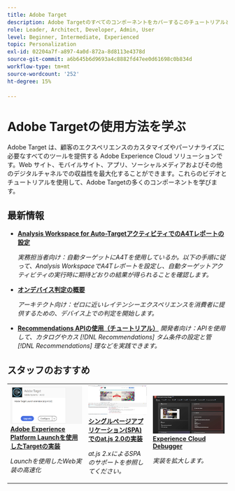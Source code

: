 ```yaml
---
title: Adobe Target
description: Adobe Targetのすべてのコンポーネントをカバーするこのチュートリアルとビデオのコレクションで、を使用する方法を説明します。 Adobe Targetの力を有効に使う。
role: Leader, Architect, Developer, Admin, User
level: Beginner, Intermediate, Experienced
topic: Personalization
exl-id: 02204a7f-a897-4a0d-872a-8d8113e4378d
source-git-commit: a6b645b6d9693a4c8882fd47ee0d61698c0b834d
workflow-type: tm+mt
source-wordcount: '252'
ht-degree: 15%

---
```


# Adobe Targetの使用方法を学ぶ

Adobe Target は、顧客のエクスペリエンスのカスタマイズやパーソナライズに必要なすべてのツールを提供する Adobe Experience Cloud ソリューションです。Web サイト、モバイルサイト、アプリ、ソーシャルメディアおよびその他のデジタルチャネルでの収益性を最大化することができます。これらのビデオとチュートリアルを使用して、Adobe Targetの多くのコンポーネントを学びます。

## 最新情報

* **[Analysis Workspace for Auto-TargetアクティビティでのA4Tレポートの設定](integrations/set-up-a4t-reports-in-analysis-workspace-for-auto-target-activities.md)**

   *実務担当者向け：自動ターゲットにA4Tを使用しているか。以下の手順に従って、Analysis WorkspaceでA4Tレポートを設定し、自動ターゲットアクティビティの実行時に期待どおりの結果が得られることを確認します。*
* **[オンデバイス判定の概要](implementation/on-device-decisioning-overview.md)**

   *アーキテクト向け：ゼロに近いレイテンシーエクスペリエンスを消費者に提供するための、デバイス上での判定を開始します。*
* **[Recommendations APIの使用（チュートリアル）](recommendations-api-tutorial/recs-api-overview.md)**
   *開発者向け：APIを使用して、カタログやカス [!DNL Recommendations] タム条件の設定と管 [!DNL Recommendations] 理などを実践できます。*

<!--* **[Implement Adobe Target with Adobe Mobile Services SDK v4 for Android (Tutorial)](mobile-v4/overview.md)**
    *For developers who are already using Adobe Mobile Services SDK v4: learn how to start personalizing app experiences with Adobe Target. These steps are provided as legacy user support.*<!-- Concepts learned here are also applicable to Adobe Experience Platform Mobile SDK (v5).-->

<!--* **[Use Recommendations Offers (Video)](recommendations/use-recommendations-offers.md)**
    *For all Target Users: Learn how to use product recommendations in A/B and Experience Targeting Activities.*-->

<!--
* **[Create a Recommendations Activity (Video)](recommendations/create-a-recommendations-activity.md)**
    <br>
    *Recommend products to your customers at scale with this Premium feature.* -->

## スタッフのおすすめ

<table>
<tr>
  <td>
    <a href="https://experienceleague.adobe.com/docs/launch-learn/implementing-in-websites-with-launch/implement-solutions/target.html?lang=en">
      <img alt="Adobe Experience Platform Launchを使用したTargetの実装" src="assets/launch_referencearchitectureguides.png" />
    </a>
    <div>
      <a href="https://experienceleague.adobe.com/docs/launch-learn/implementing-in-websites-with-launch/implement-solutions/target.html?lang=en">
    <strong>Adobe Experience Platform Launchを使用したTargetの実装</strong>
    </a>
    </div>
    <p>
    <em>Launchを使用したWeb実装の高速化</em>
    <p>
  </td>
  <td>
    <a href="implementation/implement-atjs-20-in-a-single-page-application.md">
      <img alt="シングルページアプリケーション(SPA)でのat.js 2.0の実装" src="assets/implementing_adobetargetsatjs20inasinglepageapplicationspa.png" />
    </a>
    <div>
      <a href="implementation/implement-atjs-20-in-a-single-page-application.md">
    <strong>シングルページアプリケーション(SPA)でのat.js 2.0の実装</strong>
    </a>
    </div>
    <p>
    <em>at.js 2.xによるSPAのサポートを参照してください。</em>
    <p>
  </td>
  <td>
    <a href="troubleshooting/troubleshoot-with-the-experience-cloud-debugger.md">
      <img alt="Experience Cloud Debugger" src="assets/using_the_experienceclouddebuggerwithadobetarget.png" />
    </a>
    <div>
      <a href="troubleshooting/troubleshoot-with-the-experience-cloud-debugger.md">
    <strong>Experience Cloud Debugger</strong>
    </a>
    </div>
    <p>
    <em>実装を拡大します。</em>
    <p>
  </td>
</tr>
</table>
